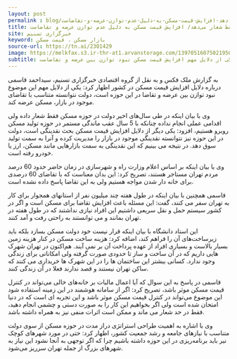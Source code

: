 ```yaml
---
layout: post
permalink : blog/دولت-در-بخش-مسکن-فقط-شعار-می-دهد-افزایش-قیمت-مسکن-به-دلیل-عدم-توازن-عرضه-و-تقاضاست.html
title: دولت در بخش مسکن فقط شعار می‌دهد/ افزایش قیمت مسکن به دلیل عدم توازن عرضه و تقاضاست
site: خبرگزاری تسنیم
keyword: بازار مسکن ، قیمت مسکن
source-url: https://tn.ai/2301429
image: https://melkfax.s3.ir-thr-at1.arvanstorage.com/1397051607502195014956974.jpg
subtitle: یک استاد دانشگاه با بیان این‌که دولت در بخش مسکن فقط شعار می‌دهد،‌گفت:یکی از دلایل مهم افزایش قیمت مسکن نبود توازن بین عرضه و تقاضاست.
---
```

به گزارش ملک فکس و به نقل از  گروه اقتصادی خبرگزاری تسنیم، سیداحمد قاسمی درباره دلایل افزایش قیمت مسکن در کشور اظهار کرد: یکی از دلایل مهم این موضوع نبود توازن بین عرضه و تقاضا در این حوزه است، دولت نتوانسته متناسب با تقاضای موجود در بازار، مسکن عرضه کند.

وی با بیان اینکه در طی سال‌های اخیر دولت در حوزه مسکن فقط شعار داده ولی اقدامی عملی انجام نداده چنانکه با 5 سال عقب ماندگی مستمر در حوزه تولید مسکن روبرو هستیم، افزود: یکی دیگر از دلایل افزایش قیمت مسکن بحث نقدینگی است، دولت در این حوزه نیز نتوانسته نقدینگی موجود در بازار را مدیریت کرده و آنرا به سمت تولید سوق دهد. در نتیجه می بینیم که این نقدینگی به سمت بازارهایی مانند مسکن، ارز  یا خودرو رفته است.

وی با بیان اینکه بر اساس اعلام وزارت راه و شهرسازی در زمان حاضر حدود 60 درصد مردم تهران مستاجر هستند، تصریح کرد: این بدان معناست که با تقاضای 60 درصدی برای خانه دار شدن مواجه هستیم ولی به این تقاضا پاسخ داده نشده است.

قاسمی همچنین با بیان اینکه در طول هفته چند میلیون نفر از استانهای همجوار برای کار به تهران سفر می کنند، گفت: این مسئله باعث افزایش تقاضا برای مسکن است و اگر در کشور سیستم حمل و نقل سریعی داشتیم این افراد نیازی نداشتند که در طول هفته در تهران بمانند و می توانستند به راحتی رفت و آمد کنند.

این استاد دانشگاه با بیان اینکه قرار نیست خود دولت مسکن بسازد بلکه باید زیرساخت‌های آن را فراهم کند، اضافه کرد: هزینه ساخت مسکن در کنار هزینه زمین بسیار بالاست و بسیاری افراد از عهده پرداخت آن بر نمی آیند. هم‌اکنون در تهران شهرک هایی داریم که در آن ساخت و ساز تا حدودی صورت گرفته ولی امکاناتی برای زندگی وجود ندارد. کسانی بیشتر این ساختمان ها را در این شهرک ها خریداری می کنند که ساکن تهران نیستند و قصد ندارند فعلا در آن زندگی کنند.

قاسمی در پاسخ به این سوال که آیا اعمال مالیات بر خانه‌های خالی می‌تواند در کنترل قیمت مسکن موثر باشد، تصریح کرد: اگر از سامانه هوشمند در این زمینه استفاده شود این موضوع می‌تواند در کنترل قیمت مسکن موثر باشد و این تجربه ای است که در دنیا امتحان شده است ولی اگر بخواهیم این کار را به صورت دستی و چشمی انجام دهید، فقط در حد شعار می ماند و ممکن است اثرات منفی نیز به همراه داشته باشد.

وی با اشاره به اهمیت طراحی استراتژی دراز مدت در حوزه مسکن از سوی دولت متناسب با نیازهای جامعه و رشد جمعیت کشور، اظهار کرد: حتی در مورد شهرهای کوچک نیر باید برنامه‌ریزی در این حوزه داشته باشیم چرا که اگر توجهی به آنجا نشود این نیاز به شهرهای بزرگ از جمله تهران سرریز می‌شود.